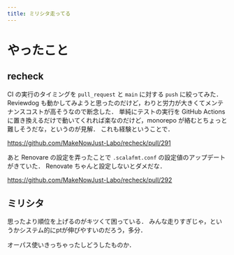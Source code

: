 ```yaml
---
title: ミリシタ走ってる
---
```


# やったこと

## recheck

CI の実行のタイミングを `pull_request` と `main` に対する `push` に絞ってみた．
Reviewdog も動かしてみようと思ったのだけど，わりと労力が大きくてメンテナンスコストが高そうなので断念した．
単純にテストの実行を GitHub Actions に置き換えるだけで動いてくれれば楽なのだけど，monorepo が絡むとちょっと難しそうだな，というのが見解．
これも経験ということで．

<https://github.com/MakeNowJust-Labo/recheck/pull/291>

あと Renovare の設定を弄ったことで `.scalafmt.conf` の設定値のアップデートがきていた．
Renovate ちゃんと設定しないとダメだな．

<https://github.com/MakeNowJust-Labo/recheck/pull/292>

## ミリシタ

思ったより順位を上げるのがキツくて困っている．
みんな走りすぎじゃ，というかシステム的にptが伸びやすいのだろう，多分．

オーパス使いきっちゃったしどうしたものか．
